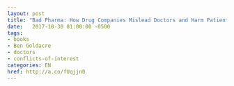 ```yaml
---
layout: post
title: "Bad Pharma: How Drug Companies Mislead Doctors and Harm Patients"
date:   2017-10-30 01:00:00 -0500
tags:
- books
- Ben Goldacre
- doctors
- conflicts-of-interest
categories: EN
href: http://a.co/fUqjjn0
---
```

